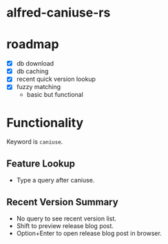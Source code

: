 # alfred-caniuse-rs

# roadmap

- [x] db download
- [x] db caching
- [x] recent quick version lookup
- [x] fuzzy matching
  - basic but functional

# Functionality

Keyword is `caniuse`.

## Feature Lookup

- Type a query after caniuse.

## Recent Version Summary

- No query to see recent version list.
- Shift to preview release blog post.
- Option+Enter to open release blog post in browser.

